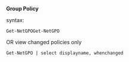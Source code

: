 **Group Policy**

syntax:
```
Get-NetGPOGet-NetGPO
```
OR view changed policies only
```
Get-NetGPO | select displayname, whenchanged
```

